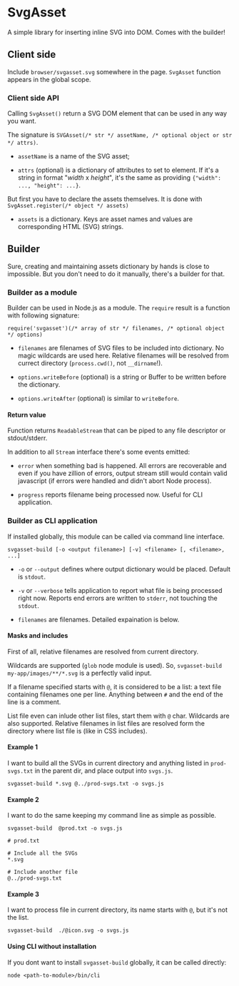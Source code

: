 # SvgAsset

A simple library for inserting inline SVG into DOM. Comes with the builder!

## Client side

Include `browser/svgasset.svg` somewhere in the page. `SvgAsset` function appears in the global scope.

### Client side API

Calling `SvgAsset()` return a SVG DOM element that can be used in any way you want.

The signature is `SVGAsset(/* str */ assetName, /* optional object or str */ attrs)`.

-	`assetName` is a name of the SVG asset;

-	`attrs` (optional) is a dictionary of attributes to set to element.
	If it's a string in format "_width_ x _height_", it's the same as providing `{"width": ..., "height": ...}`.

But first you have to declare the assets themselves.
It is done with `SvgAsset.register(/* object */ assets)`

-	`assets` is a dictionary. Keys are asset names and values are corresponding HTML (SVG) strings.

## Builder

Sure, creating and maintaining assets dictionary by hands is close to impossible.
But you don't need to do it manually, there's a builder for that.

### Builder as a module

Builder can be used in Node.js as a module. The `require` result is a function with following signature:

`require('svgasset')(/* array of str */ filenames, /* optional object */ options)`

-	`filenames` are filenames of SVG files to be included into dictionary. No magic wildcards are used here.
	Relative filenames will be resolved from currect directory (`process.cwd()`, not `__dirname`!).

-	`options.writeBefore` (optional) is a string or Buffer to be written before the dictionary.

-   `options.writeAfter` (optional) is similar to `writeBefore`.

#### Return value

Function returns `ReadableStream` that can be piped to any file descriptor or stdout/stderr.

In addition to all `Stream` interface there's some events emitted:

-	`error` when something bad is happened. All errors are recoverable and even if you have zillion of errors,
	output stream still would contain valid javascript (if errors were handled and didn't abort Node process).

-	`progress` reports filename being processed now. Useful for CLI application.

### Builder as CLI application

If installed globally, this module can be called via command line interface.

`svgasset-build [-o <output filename>] [-v] <filename> [, <filename>, ...]`

-	`-o` or `--output` defines where output dictionary would be placed. Default is `stdout`.

-	`-v` or `--verbose` tells application to report what file is being processed right now.
	Reports end errors are written to `stderr`, not touching the `stdout`.

-	`filenames` are filenames. Detailed expaination is below.

#### Masks and includes

First of all, relative filenames are resolved from current directory.

Wildcards are supported (`glob` node module is used). So, `svgasset-build my-app/images/**/*.svg` is a perfectly valid input.

If a filename specified starts with `@`, it is considered to be a list: a text file containing filenames one per line.
Anything between `#` and the end of the line is a comment.

List file even can inlude other list files, start them with `@` char. Wildcards are also supported.
Relative filenames in list files are resolved form the directory where list file is (like in CSS includes).

#### Example 1

I want to build all the SVGs in current directory and anything listed in `prod-svgs.txt` in the parent dir, and place output into `svgs.js`.

```
svgasset-build *.svg @../prod-svgs.txt -o svgs.js
```

#### Example 2

I want to do the same keeping my command line as simple as possible.

```
svgasset-build  @prod.txt -o svgs.js
```

```
# prod.txt

# Include all the SVGs
*.svg

# Include another file
@../prod-svgs.txt
```

#### Example 3

I want to process file in current directory, its name starts with `@`, but it's not the list.

```
svgasset-build  ./@icon.svg -o svgs.js
```

#### Using CLI without installation

If you dont want to install `svgasset-build` globally, it can be called directly:

```
node <path-to-module>/bin/cli
```
